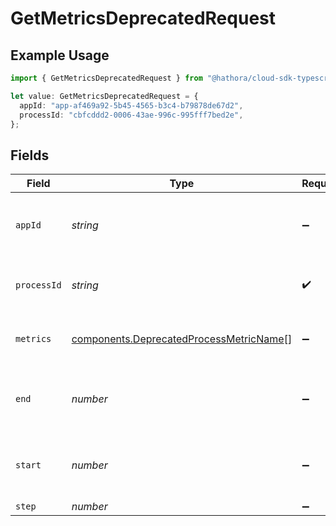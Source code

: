 # GetMetricsDeprecatedRequest

## Example Usage

```typescript
import { GetMetricsDeprecatedRequest } from "@hathora/cloud-sdk-typescript/models/operations";

let value: GetMetricsDeprecatedRequest = {
  appId: "app-af469a92-5b45-4565-b3c4-b79878de67d2",
  processId: "cbfcddd2-0006-43ae-996c-995fff7bed2e",
};
```

## Fields

| Field                                                                                              | Type                                                                                               | Required                                                                                           | Description                                                                                        | Example                                                                                            |
| -------------------------------------------------------------------------------------------------- | -------------------------------------------------------------------------------------------------- | -------------------------------------------------------------------------------------------------- | -------------------------------------------------------------------------------------------------- | -------------------------------------------------------------------------------------------------- |
| `appId`                                                                                            | *string*                                                                                           | :heavy_minus_sign:                                                                                 | N/A                                                                                                | app-af469a92-5b45-4565-b3c4-b79878de67d2                                                           |
| `processId`                                                                                        | *string*                                                                                           | :heavy_check_mark:                                                                                 | N/A                                                                                                | cbfcddd2-0006-43ae-996c-995fff7bed2e                                                               |
| `metrics`                                                                                          | [components.DeprecatedProcessMetricName](../../models/components/deprecatedprocessmetricname.md)[] | :heavy_minus_sign:                                                                                 | Available metrics to query over time.                                                              |                                                                                                    |
| `end`                                                                                              | *number*                                                                                           | :heavy_minus_sign:                                                                                 | Unix timestamp. Default is current time.                                                           |                                                                                                    |
| `start`                                                                                            | *number*                                                                                           | :heavy_minus_sign:                                                                                 | Unix timestamp. Default is -1 hour from `end`.                                                     |                                                                                                    |
| `step`                                                                                             | *number*                                                                                           | :heavy_minus_sign:                                                                                 | N/A                                                                                                |                                                                                                    |